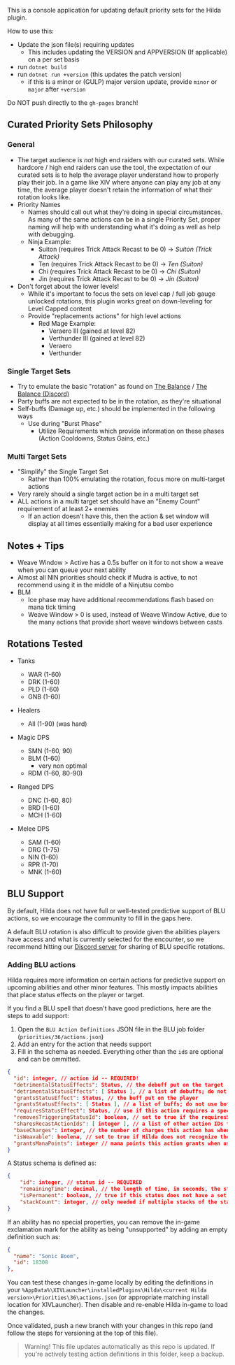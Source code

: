 This is a console application for updating default priority sets for the Hilda plugin.

How to use this:

- Update the json file(s) requiring updates
  - This includes updating the VERSION and APPVERSION (If applicable) on a per set basis
- run `dotnet build`
- run `dotnet run +version` (this updates the patch version)
  - if this is a minor or (GULP) major version update, provide `minor` or `major` after `+version`

Do NOT push directly to the `gh-pages` branch!

## Curated Priority Sets Philosophy

### General

- The target audience is _not_ high end raiders with our curated sets. While hardcore / high end raiders can use the tool, the expectation
  of our curated sets is to help the average player understand how to properly play their job. In a game like XIV where anyone can play any
  job at any time, the average player doesn't retain the information of what their rotation looks like.
- Priority Names
  - Names should call out what they're doing in special circumstances. As many of the same actions can be in a single Priority Set, proper
    naming will help with understanding what it's doing as well as help with debugging.
  - Ninja Example:
    - Suiton (requires Trick Attack Recast to be 0) -> _Suiton (Trick Attack)_
    - Ten (requires Trick Attack Recast to be 0) -> _Ten (Suiton)_
    - Chi (requires Trick Attack Recast to be 0) -> _Chi (Suiton)_
    - Jin (requires Trick Attack Recast to be 0) -> _Jin (Suiton)_
- Don't forget about the lower levels!
  - While it's important to focus the sets on level cap / full job gauge unlocked rotations, this plugin works great on down-leveling
    for Level Capped content
  - Provide "replacements actions" for high level actions
    - Red Mage Example:
      - Veraero III (gained at level 82)
      - Verthunder III (gained at level 82)
      - Veraero
      - Verthunder

### Single Target Sets

- Try to emulate the basic "rotation" as found on [The Balance](https://www.thebalanceffxiv.com/) / [The Balance (Discord)](https://discord.gg/thebalanceffxiv)
- Party buffs are not expected to be in the rotation, as they're situational
- Self-buffs (Damage up, etc.) should be implemented in the following ways
  - Use during "Burst Phase"
    - Utilize Requirements which provide information on these phases (Action Cooldowns, Status Gains, etc.)

### Multi Target Sets

- "Simplify" the Single Target Set
  - Rather than 100% emulating the rotation, focus more on multi-target actions
- Very rarely should a single target action be in a multi target set
- ALL actions in a multi target set should have an "Enemy Count" requirement of at least 2+ enemies
  - If an action doesn't have this, then the action & set window will display at all times essentially making for a bad user experience

## Notes + Tips

- Weave Window > Active has a 0.5s buffer on it for to not show a weave when you can queue your next ability
- Almost all NIN priorities should check if Mudra is active, to not recommend using it in the middle of a Ninjutsu combo
- BLM
  - Ice phase may have additional recommendations flash based on mana tick timing
  - Weave Window > 0 is used, instead of Weave Window Active, due to the many actions that provide short weave windows between casts

## Rotations Tested

- Tanks
  - WAR (1-60)
  - DRK (1-60)
  - PLD (1-60)
  - GNB (1-60)

- Healers
  - All (1-90) (was hard)

- Magic DPS
  - SMN (1-60, 90)
  - BLM (1-60)
    - very non optimal
  - RDM (1-60, 80-90)

- Ranged DPS
  - DNC (1-60, 80)
  - BRD (1-60)
  - MCH (1-60)

- Melee DPS
  - SAM (1-60)
  - DRG (1-75)
  - NIN (1-60)
  - RPR (1-70)
  - MNK (1-60)

## BLU Support

By default, Hilda does not have full or well-tested predictive support of BLU actions, so we encourage the community to fill in the gaps here.

A default BLU rotation is also difficult to provide given the abilities players have access and what is currently selected for the encounter, so we recommend hitting our [Discord server](https://discord.gg/JzrMWYT7ay) for sharing of BLU specific rotations.

### Adding BLU actions

Hilda requires more information on certain actions for predictive support on upcoming abilities and other minor features. This mostly impacts abilities that place status effects on the player or target.

If you find a BLU spell that doesn't have good predictions, here are the steps to add support:

1. Open the `BLU Action Definitions` JSON file in the BLU job folder (`priorities/36/actions.json`)
2. Add an entry for the action that needs support
3. Fill in the schema as needed. Everything other than the `id`s are optional and can be ommitted.

```json
{
  "id": integer, // action id -- REQUIRED!
  "detrimentalStatusEffects": Status, // the debuff put on the target
  "detrimentalStatusEffects": [ Status ], // a list of debuffs; do not use both this and detrimentalStatusEffects,
  "grantsStatusEffect": Status, // the buff put on the player
  "grantsStatusEffects": [ Status ], // a list of buffs; do not use both this and grantsStatusEffect
  "requiresStatusEffect": Status, // use if this action requires a specific buff to be usable
  "removesTriggeringStatusId": boolean, // set to true if the requiresStatusEffect status gets consumed on this action's use,
  "sharesRecastActionIds": [ integer ], // a list of other action IDs that this action shares a recast with
  "baseCharges": integer, // the number of charges this action has when first acquired
  "isWeavable": boolena, // set to true if Hilda does not recognize the proper weave status by default
  "grantsManaPoints": integer // mana points this action grants when used
}
```

A Status schema is defined as:

```json
{
    "id": integer, // status id -- REQUIRED
    "remainingTime": decimal, // the length of time, in seconds, the status initially lasts
    "isPermanent": boolean, // true if this status does not have a set duration
    "stackCount": integer, // only needed if multiple stacks of the status are granted by the action
}
```

If an ability has no special properties, you can remove the in-game exclamation mark for the ability as being "unsupported" by adding an empty definition such as:

```json
{
  "name": "Sonic Boom",
  "id": 18308
},
```

You can test these changes in-game locally by editing the definitions in your `%AppData%\XIVLauncher\installedPlugins\Hilda\<current Hilda version>\Priorities\36\actions.json` (or appropriate matching install location for XIVLauncher). Then disable and re-enable Hilda in-game to load the changes.

Once validated, push a new branch with your changes in this repo (and follow the steps for versioning at the top of this file).

> Warning! This file updates automatically as this repo is updated. If you're actively testing action definitions in this folder, keep a backup.
